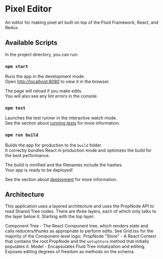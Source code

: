 # Pixel Editor

An editor for making pixel art built on top of the Fluid Framework, React, and Redux.

## Available Scripts

In the project directory, you can run:

### `npm start`

Runs the app in the development mode.\
Open [http://localhost:8080](http://localhost:8080) to view it in the browser.

The page will reload if you make edits.\
You will also see any lint errors in the console.

### `npm test`

Launches the test runner in the interactive watch mode.\
See the section about [running tests](https://facebook.github.io/create-react-app/docs/running-tests) for more information.

### `npm run build`

Builds the app for production to the `build` folder.\
It correctly bundles React in production mode and optimizes the build for the best performance.

The build is minified and the filenames include the hashes.\
Your app is ready to be deployed!

See the section about [deployment](https://facebook.github.io/create-react-app/docs/deployment) for more information.

## Architecture

This application uses a layered architecture and uses the PropNode API to read Shared Tree nodes. There are three layers, each of which only talks to the layer below it. Starting with the top layer:

Component Tree - The React Component tree, which renders state and calls reducers/thunks as appropriate to perform edits. See Grid.tsx for the majority of the Component-level logic.
PropNode "Store" - A React Context that contains the root PropNode and the `setupStore` method that initially populates it.
Model - Encapsulates Fluid Tree initialization and editing. Exposes editing degrees of freedom as methods on the schema.
